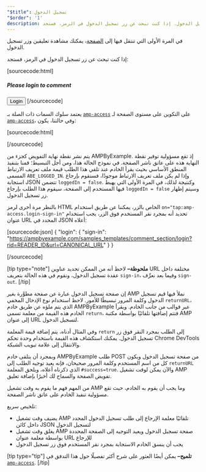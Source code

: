 ```yaml
---
"$title": تسجيل الدخول
"$order": '1'
description: في المرة الأولى التي تنتقل فيها إلى الصفحة، يمكنك مشاهدة تعليقين وزر تسجيل الدخول. إذا كنت تبحث عن زر تسجيل الدخول في الرمز، فستجد ...
---
```


في المرة الأولى التي تنتقل فيها إلى [الصفحة](../../../../documentation/examples/previews/Comment_Section.html)، يمكنك مشاهدة تعليقين وزر تسجيل الدخول.

<amp-img src="/static/img/login-button.jpg" alt="Login button" height="290" width="300"></amp-img>

إذا كنت تبحث عن زر تسجيل الدخول في الرمز، فستجد:

[sourcecode:html]
<span amp-access="NOT loggedIn" role="button" tabindex="0" amp-access-hide>
  <h5>Please login to comment</h5>
  <button on="tap:amp-access.login-sign-in" class="button-primary comment-button">Login</button>
</span>
[/sourcecode]

يعتمد سلوك السمات ذات الصلة بـ [`amp-access`](../../../../documentation/components/reference/amp-access.md) على التكوين على مستوى الصفحة لـ [`amp-access`](../../../../documentation/components/reference/amp-access.md)، وفي حالتنا، يكون:

[sourcecode:html]
<script id="amp-access" type="application/json">
  {
    "authorization": "https://ampbyexample.com/samples_templates/comment_section/authorization?rid=READER_ID&url=CANONICAL_URL&ref=DOCUMENT_REFERRER&_=RANDOM",
    "noPingback": "true",
    "login": {
      "sign-in": "https://ampbyexample.com/samples_templates/comment_section/login?rid=READER_ID&url=CANONICAL_URL",
      "sign-out": "https://ampbyexample.com/samples_templates/comment_section/logout"
    },
    "authorizationFallbackResponse": {
      "error": true,
      "loggedIn": false
    }
  }
</script>
[/sourcecode]

يتم نشر نقطة نهاية التفويض كجزء من AMPByExample. إذ تقع مسؤولية توفير نقطة النهاية هذه على عاتق ناشر الصفحة. في نموذج الحالة هذا، ومن أجل التبسيط؛ قمنا بتنفيذ المنطق الأساسي بحيث يقرأ الخادم عند تلقي هذا الطلب قيمة ملف تعريف الارتباط المسمى `ABE_LOGGED_IN`. وإذا لم يكن ملف تعريف الارتباط موجودًا، فسنقوم بإرجاع استجابة JSON تتضمن `loggedIn = false`. وكنتيجة لذلك، في المرة الأولى التي يهبط فيها المستخدم إلى الصفحة، سيقوم هذا الطلب بإرجاع `loggedIn = false` وسيتم إظهار زر تسجيل الدخول.

بالنظر مرة أخرى لرمز HTML الخاص بالزر، يمكننا عن طريق استخدام `on="tap:amp-access.login-sign-in"` تحديد أنه بمجرد نقر المستخدم فوق الزر، يجب استخدام عنوان URL المحدد في JSON أعلاه:

[sourcecode:json]
{
	"login": {
    "sign-in": "https://ampbyexample.com/samples_templates/comment_section/login?rid=READER_ID&url=CANONICAL_URL"
  }
}

[/sourcecode]

[tip type="note"] **ملحوظة–**  لاحظ أنه من الممكن تحديد عناوين URL مختلفة داخل عقدة تسجيل الدخول، ونقوم في هذه الحالة بتعريف `sign-in`، وفيما بعد نعرِّف `sign-out`. [/tip]

إن صفحة تسجيل الدخول عبارة عن صفحة مطوَّرة بغير AMP نملأ فيها قيم تسجيل الدخول وكلمة المرور تبسيطًا للأمور. لاحظ استخدام نوع الإدخال المخفي `returnURL`، الذي يتم ملؤه عن طريق خادم AMPByExample عبر قوالب من جانب الخادم. ويقرأ الخادم هذه القيمة من معلمة تسمى `return`، فتتم إضافتها تلقائيًا بواسطة مكتبة AMP إلى عنوان URL لتسجيل الدخول.

وفي المثال أدناه، يتم إضافة قيمة المعلمة `return` إلى الطلب بمجرد النقر فوق زر تسجيل الدخول. يمكنك استكشاف هذه القيمة باستخدام وحدة تحكم Chrome DevTools والانتقال إلى علامة تبويب الشبكة.

<amp-img src="/static/img/return-parameter.jpg" alt="Return parameter" height="150" width="600"></amp-img>

وبمجرد أن يتلقى خادم AMPByExample طلب POST من صفحة تسجيل الدخول ويكون كل من اسم المستخدم وكلمة المرور صحيحان، فإنه يعيد توجيه الطلب إلى `returnURL` الذي ذكرناه أعلاه، ويلحق المعلمة `#success=true`. والآن يمكن لوقت تشغيل AMP تفويض الصفحة والسماح لك أخيرًا بإضافة تعليق.

من المهم فهم ما يقوم به وقت تشغيل AMP وما يجب أن يقوم به الخادم، حيث تقع مسؤولية تنفيذ الخادم على عاتق ناشر الصفحة.

تلخيص سريع:

- يضيف وقت تشغيل AMP تلقائيًا معلمة الإرجاع إلى طلب تسجيل الدخول المحدد داخل كائن JSON لتسجيل الدخول
- يغلق وقت تشغيل AMP صفحة تسجيل الدخول ويعيد التوجيه إلى الصفحة المحددة بواسطة معلمة عنوان URL للإرجاع
- يجب أن ينسق الخادم الاستجابة بمجرد نقر المستخدم فوق زر تسجيل الدخول

[tip type="tip"] **تلميح–** يمكن أيضًا العثور على شرح أكثر تفصيلًا حول هذا التدفق في [`amp-access`](../../../../documentation/components/reference/amp-access.md). [/tip]
